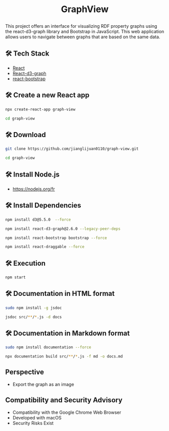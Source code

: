 
# <p align="center">GraphView</p>

This project offers an interface for visualizing RDF property graphs using the react-d3-graph library and Bootstrap in JavaScript. This web application allows users to navigate between graphs that are based on the same data.
## 🛠️ Tech Stack
- [React](https://reactjs.org/)
- [React-d3-graph](https://danielcaldas.github.io/react-d3-graph/docs/)
- [react-bootstrap](https://react-bootstrap.github.io/docs/components/accordion/)

## 🛠️ Create a new React app


```bash
npx create-react-app graph-view  
```
```bash
cd graph-view 
```

## 🛠️ Download

```bash
git clone https://github.com/jianglijuan0110/graph-view.git
```
```bash
cd graph-view 
```
## 🛠️ Install Node.js
- https://nodejs.org/fr

## 🛠️ Install Dependencies    



```bash
npm install d3@5.5.0  --force
```

```bash
npm install react-d3-graph@2.6.0 --legacy-peer-deps
```

```bash
npm install react-bootstrap bootstrap --force 
```
```bash
npm install react-draggable --force
```

## 🛠️ Execution    
```bash
npm start
```
## 🛠️ Documentation in HTML format
```bash
sudo npm install -g jsdoc
```
```bash
jsdoc src/**/*.js -d docs
```

## 🛠️ Documentation in Markdown format
```bash
sudo npm install documentation --force

```

```bash
npx documentation build src/**/*.js -f md -o docs.md

```

## Perspective
- Export the graph as an image

## Compatibility and Security Advisory
- Compatibility with the Google Chrome Web Browser
- Developed with macOS
- Security Risks Exist


        
